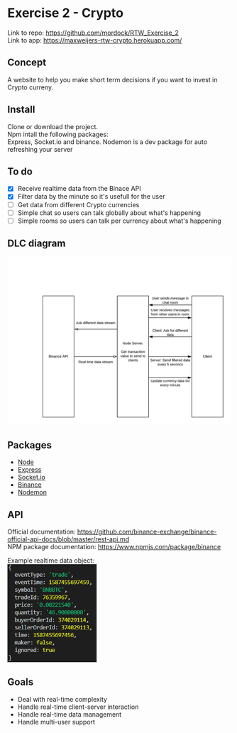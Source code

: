 # Exercise 2 - Crypto

Link to repo: https://github.com/mordock/RTW_Exercise_2  
Link to app: https://maxweijers-rtw-crypto.herokuapp.com/  

## Concept
A website to help you make short term decisions if you want to invest in Crypto curreny.

## Install
Clone or download the project.   
Npm intall the following packages:  
Express, Socket.io and binance.
Nodemon is a dev package for auto refreshing your server  

## To do 

- [x] Receive realtime data from the Binace API
- [x] Filter data by the minute so it's usefull for the user
- [ ] Get data from different Crypto currencies
- [ ] Simple chat so users can talk globally about what's happening
- [ ] Simple rooms so users can talk per currency about what's happening

## DLC diagram
![alt_text](https://github.com/mordock/real-time-web-1920/blob/master/course/resources/Blank%20Diagram2.png)

## Packages
- [Node](https://nodejs.org/)
- [Express](https://expressjs.com/)
- [Socket.io](https://socket.io/)
- [Binance](https://www.npmjs.com/package/binance)
- [Nodemon](https://www.npmjs.com/package/nodemon)

## API
Official documentation: https://github.com/binance-exchange/binance-official-api-docs/blob/master/rest-api.md  
NPM package documentation: https://www.npmjs.com/package/binance  

Example realtime data object:  
![alt_text](https://github.com/mordock/real-time-web-1920/blob/master/course/resources/Object.png)

## Goals

- Deal with real-time complexity
- Handle real-time client-server interaction
- Handle real-time data management
- Handle multi-user support

[rubric]: https://docs.google.com/spreadsheets/d/e/2PACX-1vSd1I4ma8R5mtVMyrbp6PA2qEInWiOialK9Fr2orD3afUBqOyvTg_JaQZ6-P4YGURI-eA7PoHT8TRge/pubhtml
